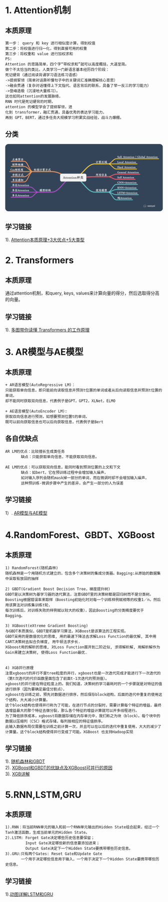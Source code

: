 # 1. Attention机制
## 本质原理
    第一步： query 和 key 进行相似度计算，得到权值
    第二步：将权值进行归一化，得到直接可用的权重
    第三步：将权重和 value 进行加权求和
    PS:
    Attention 的思路简单，四个字“带权求和”就可以高度概括，大道至简。
    做个不太恰当的类比，人类学习一门新语言基本经历四个阶段：
    死记硬背（通过阅读背诵学习语法练习语感）
    ->提纲挈领（简单对话靠听懂句子中的关键词汇准确理解核心意思）
    ->融会贯通（复杂对话懂得上下文指代、语言背后的联系，具备了举一反三的学习能力）
    ->登峰造极（沉浸地大量练习）。
    这也如同attention的发展脉络，
    RNN 时代是死记硬背的时期，
    attention 的模型学会了提纲挈领，进
    化到 transformer，融汇贯通，具备优秀的表达学习能力，
    再到 GPT、BERT，通过多任务大规模学习积累实战经验，战斗力爆棚。

## 分类
![image](https://github.com/JeriYang/ML_DL_collect/blob/main/pic/attention_types.png)

## 学习链接
1). [Attention本质原理+3大优点+5大类型](https://medium.com/@pkqiang49/%E4%B8%80%E6%96%87%E7%9C%8B%E6%87%82-attention-%E6%9C%AC%E8%B4%A8%E5%8E%9F%E7%90%86-3%E5%A4%A7%E4%BC%98%E7%82%B9-5%E5%A4%A7%E7%B1%BB%E5%9E%8B-e4fbe4b6d030)

# 2. Transformers
## 本质原理
通过attention机制，和query, keys, values来计算向量的得分，然后选取得分高的向量。

## 学习链接
1). [多图带你读懂 Transformers 的工作原理](https://www.leiphone.com/news/201903/ELyRKiBJOx8agF1Q.html)

# 3. AR模型与AE模型
## 本质原理
    + AR语言模型(AutoRegressive LM)：
    只能获取单向信息，即只能前向读取信息并预测t位置的单词或者从后向读取信息并预测t位置的单词，
    却不能同时获取双向信息，代表例子是GPT，GPT2，XLNet，ELMO
    
    + AE语言模型(AutoEncoder LM):
    获取双向信息进行预测，如想要预测位置t的单词，
    既可以前向获取信息也可以后向获取信息，代表例子是Bert

## 各自优缺点
    AR LM的优点：比较擅长生成类任务
           缺点：只能获取单向信息，不能获取双向信息。
    
    AE LM的优点：可以获取双向信息，能同时看到预测位置的上文和下文
           缺点：如bert，它在预训练过程中会增加输入噪声，
           如对输入序列会随机mask掉一部分的单词，而在微调时却不会增加输入噪声，
           这种预训练-微调步骤中产生的差异，会产生一部分的人为误差

## 学习链接
1）. [AR模型与AE模型](https://www.cnblogs.com/mj-selina/p/12392839.html)

# 4.RandomForest、GBDT、XGBoost
## 本质原理
    1) RandomForest(随机森林)
    随机森林是一个用随机方式建立的，包含多个决策树的集成分类器。Bagging:从原始的数据集中采取有放回的抽样
    
    2) GBDT(Gradient Boost Decision Tree，梯度提升树)
    GBDT是以决策树为基学习器的迭代算法，注意GBDT里的决策树都是回归树而不是分类树。
    Boosting根据错误率来取样（Boosting初始化时对每一个训练样例赋相等的权重1／n，然后用该算法对训练集训练t轮，
    每次训练后，对训练失败的样例赋以较大的权重），因此Boosting的分类精度要优于Bagging。
    
    3) XGBoost(eXtreme Gradient Boosting)
    与GBDT本质类似，GBDT是机器学习算法，XGBoost是该算法的工程实现。
    GBDT采用的是数值优化的思维, 用的最速下降法去求解Loss Function的最优解, 其中用CART决策树去拟合负梯度, 用牛顿法求步长.
    XGboost用的解析的思维, 对Loss Function展开到二阶近似, 求得解析解, 用解析解作为Gain来建立决策树, 使得Loss Function最优.

    
    4) XGB并行原理
    注意xgboost的并行不是tree粒度的并行，xgboost也是一次迭代完成才能进行下一次迭代的（第t次迭代的代价函数里面包含了前面t-1次迭代的预测值）。
    xgboost的并行是在特征粒度上的。我们知道，决策树的学习最耗时的一个步骤就是对特征的值进行排序（因为要确定最佳分割点），
    xgboost在训练之前，预先对数据进行排序，然后保存block结构，后面的迭代中重复的使用这个结构，大大减小计算量。
    这个block结构也使得并行称为了可能，在进行节点的分裂时，需要计算每个特征的增益，最终选增益最大的那个特征去做分裂，那么各个特征的增益计算就可以开多线程进行。
    为了降低排序成本，xgboost将数据存储在内存单元中，我们称之为块（block）。每个块中的数据以压缩列（CSC）格式存储，每列按相应的特征值排序。
    此输入数据布局仅需要在训练之前计算一次，并且可以在以后的迭代中重复使用，大大的减少了计算量。这个block结构使得并行变成了可能。XGBoost 也支持Hadoop实现

## 学习链接
1). [随机森林和GBDT](https://zhuanlan.zhihu.com/p/37676630)<br>
2). [XGBoost和GBDT的优缺点及XGBoost可并行的原因](https://blog.csdn.net/GFDGFHSDS/article/details/104595261)<br>
3). [XGB详解](https://www.cnblogs.com/mantch/p/11164221.html)

# 5.RNN,LSTM,GRU
## 本质原理
    1).RNN：将当前RNN单元的输入和前一个RNN单元输出的Hidden State组合起来，经过一个Tanh激活函数，生成当前单元的Hidden State。
    2).LSTM: Forget Gate决定哪些历史信息要保留；
             Input Gate决定哪些新的信息要添加进来；
             Output Gate决定下一个Hidden State要携带哪些历史信息。
    3).GRU:只有两个Gates: Reset Gate和Update Gate
           一个用于决定哪些信息用于输入，一个用于决定下一个Hidden State要携带哪些历史信息。

## 学习链接
1).[动图详解LSTM和GRU](http://www.banbeichadexiaojiubei.com/index.php/2020/06/26/%E5%8A%A8%E5%9B%BE%E8%AF%A6%E8%A7%A3lstm%E5%92%8Cgru/)
